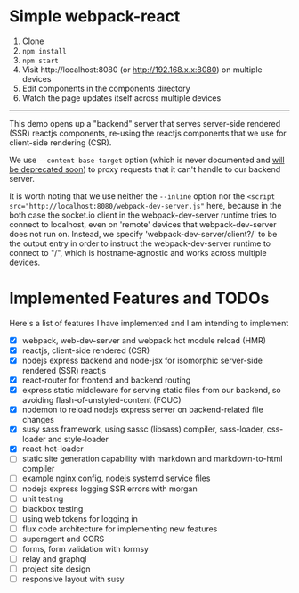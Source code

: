 Simple webpack-react 
========================

1. Clone
2. `npm install`
3. `npm start`
4. Visit http://localhost:8080 (or http://192.168.x.x:8080) on multiple devices
5. Edit components in the components directory 
6. Watch the page updates itself across multiple devices

---

This demo opens up a "backend" server that serves server-side rendered (SSR) reactjs components, re-using the reactjs components that we use for client-side rendering (CSR). 

We use `--content-base-target` option (which is never documented and [will be deprecated soon](https://github.com/webpack/webpack-dev-server/pull/127)) to proxy requests that it can't handle to our backend server.

It is worth noting that we use neither the `--inline` option nor the `<script src="http://localhost:8080/webpack-dev-server.js"` here, because in the both case the socket.io client in the webpack-dev-server runtime tries to connect to localhost, even on 'remote' devices that webpack-dev-server does not run on. Instead, we specify 'webpack-dev-server/client?/' to be the output entry in order to instruct the webpack-dev-server runtime to connect to "/", which is hostname-agnostic and works across multiple devices.

Implemented Features and TODOs
=================================

Here's a list of features I have implemented and I am intending to implement

- [x] webpack, web-dev-server and webpack hot module reload (HMR)
- [x] reactjs, client-side rendered (CSR)
- [x] nodejs express backend and node-jsx for isomorphic server-side rendered (SSR) reactjs
- [x] react-router for frontend and backend routing 
- [x] express static middleware for serving static files from our backend, so avoiding flash-of-unstyled-content (FOUC)
- [x] nodemon to reload nodejs express server on backend-related file changes
- [x] susy sass framework, using sassc (libsass) compiler, sass-loader, css-loader and style-loader
- [x] react-hot-loader 
- [ ] static site generation capability with markdown and markdown-to-html compiler
- [ ] example nginx config, nodejs systemd service files
- [ ] nodejs express logging SSR errors with morgan
- [ ] unit testing
- [ ] blackbox testing
- [ ] using web tokens for logging in
- [ ] flux code architecture for implementing new features
- [ ] superagent and CORS 
- [ ] forms, form validation with formsy
- [ ] relay and graphql
- [ ] project site design
- [ ] responsive layout with susy 
